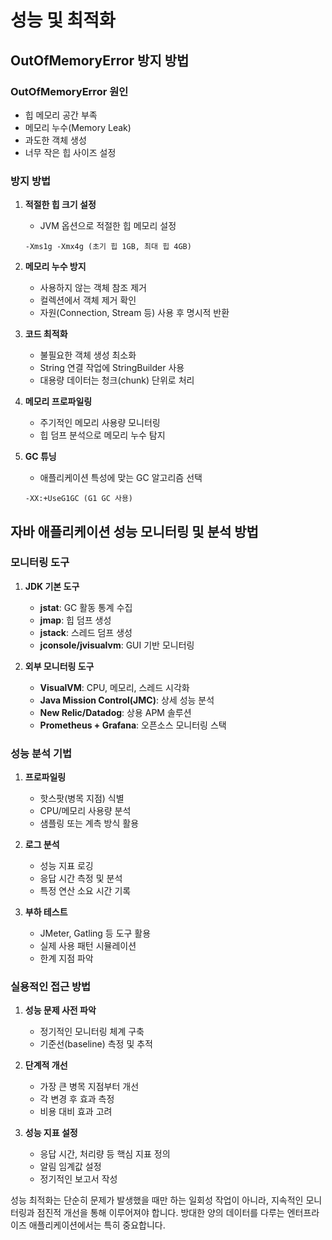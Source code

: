 # 성능 및 최적화

## OutOfMemoryError 방지 방법

### OutOfMemoryError 원인

- 힙 메모리 공간 부족
- 메모리 누수(Memory Leak)
- 과도한 객체 생성
- 너무 작은 힙 사이즈 설정

### 방지 방법

1. **적절한 힙 크기 설정**
    
    - JVM 옵션으로 적절한 힙 메모리 설정
    
    ```
    -Xms1g -Xmx4g (초기 힙 1GB, 최대 힙 4GB)
    ```
    
2. **메모리 누수 방지**
    
    - 사용하지 않는 객체 참조 제거
    - 컬렉션에서 객체 제거 확인
    - 자원(Connection, Stream 등) 사용 후 명시적 반환
3. **코드 최적화**
    
    - 불필요한 객체 생성 최소화
    - String 연결 작업에 StringBuilder 사용
    - 대용량 데이터는 청크(chunk) 단위로 처리
4. **메모리 프로파일링**
    
    - 주기적인 메모리 사용량 모니터링
    - 힙 덤프 분석으로 메모리 누수 탐지
5. **GC 튜닝**
    
    - 애플리케이션 특성에 맞는 GC 알고리즘 선택
    
    ```
    -XX:+UseG1GC (G1 GC 사용)
    ```
    

## 자바 애플리케이션 성능 모니터링 및 분석 방법

### 모니터링 도구

1. **JDK 기본 도구**
    
    - **jstat**: GC 활동 통계 수집
    - **jmap**: 힙 덤프 생성
    - **jstack**: 스레드 덤프 생성
    - **jconsole/jvisualvm**: GUI 기반 모니터링
2. **외부 모니터링 도구**
    
    - **VisualVM**: CPU, 메모리, 스레드 시각화
    - **Java Mission Control(JMC)**: 상세 성능 분석
    - **New Relic/Datadog**: 상용 APM 솔루션
    - **Prometheus + Grafana**: 오픈소스 모니터링 스택

### 성능 분석 기법

1. **프로파일링**
    
    - 핫스팟(병목 지점) 식별
    - CPU/메모리 사용량 분석
    - 샘플링 또는 계측 방식 활용
2. **로그 분석**
    
    - 성능 지표 로깅
    - 응답 시간 측정 및 분석
    - 특정 연산 소요 시간 기록
3. **부하 테스트**
    
    - JMeter, Gatling 등 도구 활용
    - 실제 사용 패턴 시뮬레이션
    - 한계 지점 파악

### 실용적인 접근 방법

1. **성능 문제 사전 파악**
    
    - 정기적인 모니터링 체계 구축
    - 기준선(baseline) 측정 및 추적
2. **단계적 개선**
    
    - 가장 큰 병목 지점부터 개선
    - 각 변경 후 효과 측정
    - 비용 대비 효과 고려
3. **성능 지표 설정**
    
    - 응답 시간, 처리량 등 핵심 지표 정의
    - 알림 임계값 설정
    - 정기적인 보고서 작성

성능 최적화는 단순히 문제가 발생했을 때만 하는 일회성 작업이 아니라, 지속적인 모니터링과 점진적 개선을 통해 이루어져야 합니다. 방대한 양의 데이터를 다루는 엔터프라이즈 애플리케이션에서는 특히 중요합니다.